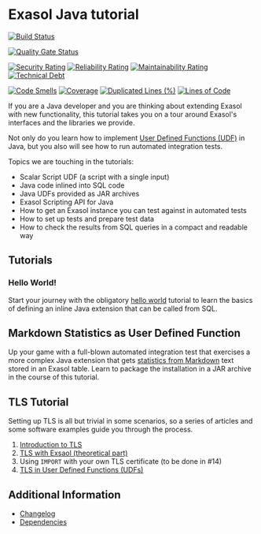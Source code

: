 # Exasol Java tutorial

[![Build Status](https://github.com/exasol/exasol-java-tutorial/actions/workflows/ci-build.yml/badge.svg)](https://github.com/exasol/exasol-java-tutorial/actions/workflows/ci-build.yml)

[![Quality Gate Status](https://sonarcloud.io/api/project_badges/measure?project=com.exasol%3Aexasol-java-tutorial&metric=alert_status)](https://sonarcloud.io/dashboard?id=com.exasol%3Aexasol-java-tutorial)

[![Security Rating](https://sonarcloud.io/api/project_badges/measure?project=com.exasol%3Aexasol-java-tutorial&metric=security_rating)](https://sonarcloud.io/dashboard?id=com.exasol%3Aexasol-java-tutorial)
[![Reliability Rating](https://sonarcloud.io/api/project_badges/measure?project=com.exasol%3Aexasol-java-tutorial&metric=reliability_rating)](https://sonarcloud.io/dashboard?id=com.exasol%3Aexasol-java-tutorial)
[![Maintainability Rating](https://sonarcloud.io/api/project_badges/measure?project=com.exasol%3Aexasol-java-tutorial&metric=sqale_rating)](https://sonarcloud.io/dashboard?id=com.exasol%3Aexasol-java-tutorial)
[![Technical Debt](https://sonarcloud.io/api/project_badges/measure?project=com.exasol%3Aexasol-java-tutorial&metric=sqale_index)](https://sonarcloud.io/dashboard?id=com.exasol%3Aexasol-java-tutorial)

[![Code Smells](https://sonarcloud.io/api/project_badges/measure?project=com.exasol%3Aexasol-java-tutorial&metric=code_smells)](https://sonarcloud.io/dashboard?id=com.exasol%3Aexasol-java-tutorial)
[![Coverage](https://sonarcloud.io/api/project_badges/measure?project=com.exasol%3Aexasol-java-tutorial&metric=coverage)](https://sonarcloud.io/dashboard?id=com.exasol%3Aexasol-java-tutorial)
[![Duplicated Lines (%)](https://sonarcloud.io/api/project_badges/measure?project=com.exasol%3Aexasol-java-tutorial&metric=duplicated_lines_density)](https://sonarcloud.io/dashboard?id=com.exasol%3Aexasol-java-tutorial)
[![Lines of Code](https://sonarcloud.io/api/project_badges/measure?project=com.exasol%3Aexasol-java-tutorial&metric=ncloc)](https://sonarcloud.io/dashboard?id=com.exasol%3Aexasol-java-tutorial)

If you are a Java developer and you are thinking about extending Exasol with new functionality, this tutorial takes you on a tour around Exasol's interfaces and the libraries we provide.

Not only do you learn how to implement [User Defined Functions (UDF)](https://docs.exasol.com/database_concepts/udf_scripts.htm) in Java, but you also will see how to run automated integration tests.

Topics we are touching in the tutorials:

* Scalar Script UDF (a script with a single input)
* Java code inlined into SQL code
* Java UDFs provided as JAR archives
* Exasol Scripting API for Java
* How to get an Exasol instance you can test against in automated tests
* How to set up tests and prepare test data
* How to check the results from SQL queries in a compact and readable way

## Tutorials

### Hello World!

Start your journey with the obligatory [hello world](hello-world-tutorial/doc/hello_world.md) tutorial to learn the basics of defining an inline Java extension that can be called from SQL.

## Markdown Statistics as User Defined Function

Up your game with a full-blown automated integration test that exercises a more complex Java extension that gets [statistics from Markdown](markdown-statistics-tutorial/doc/mdstats.md) text stored in an Exasol table. Learn to package the installation in a JAR archive in the course of this tutorial.

## TLS Tutorial

Setting up TLS is all but trivial in some scenarios, so a series of articles and some software examples guide you through the process.

1. [Introduction to TLS](tls-tutorial/doc/tls_introduction.md)
2. [TLS with Exsaol (theoretical part)](tls-tutorial/doc/tls_with_exasol.md)
3. Using `IMPORT` with your own TLS certificate (to be done in #14)
4. [TLS in User Defined Functions (UDFs)](tls-tutorial/doc/tls_in_udfs.md)

## Additional Information

* [Changelog](doc/changes/changelog.md)
* [Dependencies](dependencies.md)